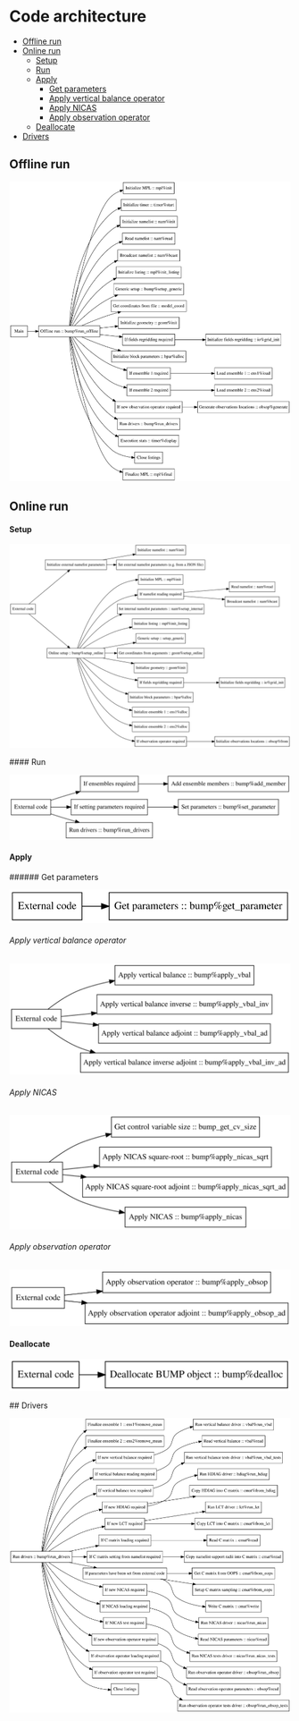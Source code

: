 # Code architecture

- [Offline run](#offline_run)
- [Online run](#online_run)
  * [Setup](#setup)
  * [Run](#run)
  * [Apply](#apply)
    + [Get parameters](#get_parameters)
    + [Apply vertical balance operator](apply_vertical_balance_operator)
    + [Apply NICAS](#apply_nicas)
    + [Apply observation operator](#apply_observation_operator)
  * [Deallocate](#deallocate)
- [Drivers](#drivers)


## Offline run

![](architecture/run_offline.svg)


## Online run


#### Setup

![](architecture/setup_online.svg)


#### Run

![](architecture/run_online.svg)


#### Apply


###### Get parameters

![](architecture/get_parameter.svg)


###### Apply vertical balance operator

![](architecture/apply_vbal.svg)


###### Apply NICAS

![](architecture/apply_nicas.svg)


###### Apply observation operator

![](architecture/apply_obsop.svg)


#### Deallocate

![](architecture/deallocation.svg)


## Drivers

![](architecture/drivers.svg)
